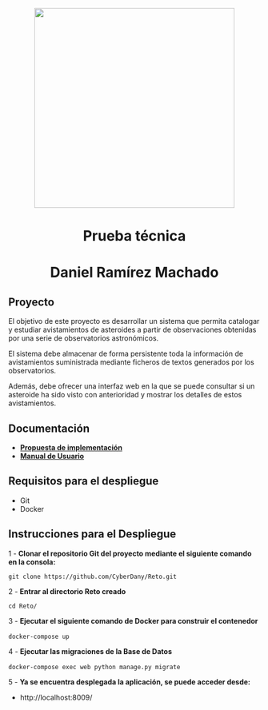 <p align="center"><img src="https://cdn.vectorstock.com/i/1000x1000/58/63/astronomy-isometric-horizontal-vector-40705863.webp" width="400"></p>

<h1 align="center"> 
    Prueba técnica
</h1>

<h1 align="center"> 
    Daniel Ramírez Machado
</h1>

## Proyecto

El objetivo de este proyecto es desarrollar un sistema que permita catalogar y estudiar avistamientos de asteroides a partir de observaciones obtenidas por una serie de observatorios astronómicos. 

El sistema debe almacenar de forma persistente toda la información de avistamientos suministrada mediante ficheros de textos generados por los observatorios. 

Además, debe ofrecer una interfaz web en la que se puede consultar si un asteroide ha sido visto con anterioridad y mostrar los detalles de estos avistamientos. 

## Documentación
- **[Propuesta de implementación](https://drive.google.com/file/d/1Aw4eIp6eVtWsa8nSzc98N4Wqh2fc99bJ/view?usp=sharing)** <br>
- **[Manual de Usuario](https://drive.google.com/file/d/1gkBOcnLUiqqjnnKrVH-_Ab_T8LaPJx_e/view?usp=sharing)** <br>

## Requisitos para el despliegue

- Git
- Docker

## Instrucciones para el Despliegue

1 - **Clonar el repositorio Git del proyecto mediante el siguiente comando en la consola:** 
<pre><code>git clone https://github.com/CyberDany/Reto.git</code></pre>

2 - **Entrar al directorio Reto creado**
<pre><code>cd Reto/</code></pre>

3 - **Ejecutar el siguiente comando de Docker para construir el contenedor** 
<pre><code>docker-compose up</code> </pre>

4 - **Ejecutar las migraciones de la Base de Datos** 
<pre><code>docker-compose exec web python manage.py migrate</code> </pre>

5 - **Ya se encuentra desplegada la aplicación, se puede acceder desde:** <br>
- http://localhost:8009/ <br>


